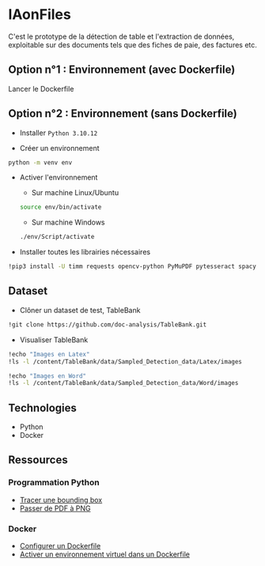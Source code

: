 # IAonFiles

C'est le prototype de la détection de table et l'extraction de données, exploitable sur des documents tels que des fiches de paie, des factures etc.

## Option n°1 : Environnement (avec Dockerfile)

Lancer le Dockerfile

## Option n°2 : Environnement (sans Dockerfile)

- Installer `Python 3.10.12`

- Créer un environnement
``` bash
python -m venv env
```

- Activer l'environnement
  - Sur machine Linux/Ubuntu
  ``` bash
  source env/bin/activate
  ```
  
  - Sur machine Windows
  ``` bash
  ./env/Script/activate
  ```

- Installer toutes les librairies nécessaires
``` bash
!pip3 install -U timm requests opencv-python PyMuPDF pytesseract spacy
```

## Dataset

- Clôner un dataset de test, TableBank
``` bash
!git clone https://github.com/doc-analysis/TableBank.git
```

- Visualiser TableBank
``` bash
!echo "Images en Latex"
!ls -l /content/TableBank/data/Sampled_Detection_data/Latex/images

!echo "Images en Word"
!ls -l /content/TableBank/data/Sampled_Detection_data/Word/images
```
## Technologies

- Python
- Docker

## Ressources
### Programmation Python
- [Tracer une bounding box](https://www.geeksforgeeks.org/python-opencv-cv2-rectangle-method/)
- [Passer de PDF à PNG](https://stackoverflow.com/questions/69643954/converting-pdf-to-png-with-python-without-pdf2image)
### Docker
- [Configurer un Dockerfile](https://docs.docker.com/guides/docker-concepts/building-images/writing-a-dockerfile/)
- [Activer un environnement virtuel dans un Dockerfile](https://pythonspeed.com/articles/activate-virtualenv-dockerfile/)
